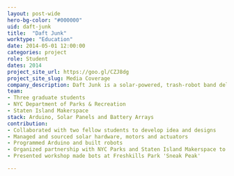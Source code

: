 ```yaml
---
layout: post-wide
hero-bg-color: "#000000"
uid: daft-junk
title:  "Daft Junk"
worktype: "Education"
date: 2014-05-01 12:00:00
categories: project
role: Student
dates: 2014
project_site_url: https://goo.gl/CZJ8dg
project_site_slug: Media Coverage
company_description: Daft Junk is a solar-powered, trash-robot band delighting audiences in NYC parks with their sustainable beats. The band is constantly changing, rebuilt at workshops like the one we did in September 2014 @ Staten Island Makerspace.
team:
- Three graduate students
- NYC Department of Parks & Recreation
- Staten Island Makerspace
stack: Arduino, Solar Panels and Battery Arrays
contribution:
- Collaborated with two fellow students to develop idea and designs
- Managed and sourced solar hardware, motors and actuators
- Programmed Arduino and built robots
- Organized partnership with NYC Parks and Staten Island Makerspace to hold workshop
- Presented workshop made bots at Freshkills Park 'Sneak Peak' 

---
```


<div class="showcase">
    
</div>